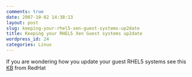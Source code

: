 ```yaml
---
comments: true
date: 2007-10-02 14:38:13
layout: post
slug: keeping-your-rhel5-xen-guest-systems-up2date
title: Keeping your RHEL5 Xen Guest systems up2date
wordpress_id: 24
categories: Linux
---
```


If you are wondering how you update your guest RHEL5 systems see this [KB](http://kbase.redhat.com/faq/FAQ_103_10754.shtm) from RedHat
